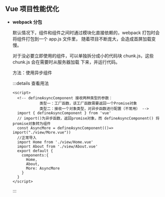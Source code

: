 ## Vue 项目性能优化

- **webpack 分包**

  默认情况下，组件和组件之间时通过模块化直接依赖的，webpack 打包时会将组件打包到一个 app.js 文件里，
  随着项目不断庞大，会造成首屏加载变慢。

  对于没必要立即使用的组件，可以单独拆分成小的代码块 chunk.js，这些 chunk.js 会在需要时从服务器加载
  下来，并运行代码。

  方法：使用异步组件

  :::details 查看用法

  ```vue:line-numbers{5,7,15}
  <script>
    <!-- defineAsyncComponent 接收两种类型的参数：
              类型一：工厂函数，该工厂函数需要返回一个Promise对象
              类型二：接收一个对象类型，对异步函数进行配置（不常用） -->
    import { defineAsyncComponent } from 'vue'
    // import()为异步函数，返回promise对象，而 defineAsyncComponent() 将promise对象转为组件
    const AsyncMore = defineAsyncComponent(()=> import("./view/More.vue"))
    //正常导入
    import Home from './view/Home.vue'
    import About from './view/About.vue'
    export default {
      components:{
        Home,
        About,
        More: AsyncMore
      }
    }
  </script>
  ```

  :::

